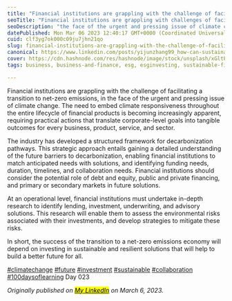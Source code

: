 ```yaml
---
title: "Financial institutions are grappling with the challenge of facilitating a transition to net-zero emissions"
seoTitle: "Financial institutions are grappling with challenges of facilitating"
seoDescription: "the face of the urgent and pressing issue of climate change. The need to embed climate responsiveness throughout the entire lifecycle of financial product"
datePublished: Mon Mar 06 2023 12:40:17 GMT+0000 (Coordinated Universal Time)
cuid: clf3yg7ok000c09ju7jhn21qo
slug: financial-institutions-are-grappling-with-the-challenge-of-facilitating-a-transition-to-net-zero-emissions
canonical: https://www.linkedin.com/posts/yijunzhang99_how-can-sustainable-finance-transform-2050-activity-7038649100203950080-LBxQ?utm_source=share&utm_medium=member_desktop
cover: https://cdn.hashnode.com/res/hashnode/image/stock/unsplash/xGltPaX1FeY/upload/1c126ef4895e9abdf8141c3dd9552b46.jpeg
tags: business, business-and-finance, esg, esginvesting, sustainable-finance

---
```


Financial institutions are grappling with the challenge of facilitating a transition to net-zero emissions, in the face of the urgent and pressing issue of climate change. The need to embed climate responsiveness throughout the entire lifecycle of financial products is becoming increasingly apparent, requiring practical actions that translate corporate-level goals into tangible outcomes for every business, product, service, and sector.  
  
The industry has developed a structured framework for decarbonization pathways. This strategic approach entails gaining a detailed understanding of the future barriers to decarbonization, enabling financial institutions to match anticipated needs with solutions, and identifying funding needs, duration, timelines, and collaboration needs. Financial institutions should consider the potential role of debt and equity, public and private financing, and primary or secondary markets in future solutions.  
  
At an operational level, financial institutions must undertake in-depth research to identify lending, investment, underwriting, and advisory solutions. This research will enable them to assess the environmental risks associated with their investments, and develop strategies to mitigate these risks.  
  
In short, the success of the transition to a net-zero emissions economy will depend on investing in sustainable and resilient solutions that will help to build a better future for all.  
  
[#climatechange](https://www.linkedin.com/feed/hashtag/?keywords=climatechange&highlightedUpdateUrns=urn%3Ali%3Aactivity%3A7038649100203950080) [#future](https://www.linkedin.com/feed/hashtag/?keywords=future&highlightedUpdateUrns=urn%3Ali%3Aactivity%3A7038649100203950080) [#investment](https://www.linkedin.com/feed/hashtag/?keywords=investment&highlightedUpdateUrns=urn%3Ali%3Aactivity%3A7038649100203950080) [#sustainable](https://www.linkedin.com/feed/hashtag/?keywords=sustainable&highlightedUpdateUrns=urn%3Ali%3Aactivity%3A7038649100203950080) [#collaboration](https://www.linkedin.com/feed/hashtag/?keywords=collaboration&highlightedUpdateUrns=urn%3Ali%3Aactivity%3A7038649100203950080)  
[#100daysoflearning](https://www.linkedin.com/feed/hashtag/?keywords=100daysoflearning&highlightedUpdateUrns=urn%3Ali%3Aactivity%3A7038649100203950080) Day 023

*Originally published on* [*<mark>My LinkedIn</mark>*](https://www.linkedin.com/posts/yijunzhang99_how-can-sustainable-finance-transform-2050-activity-7038649100203950080-LBxQ?utm_source=share&utm_medium=member_desktop) *on March 6, 2023.*
